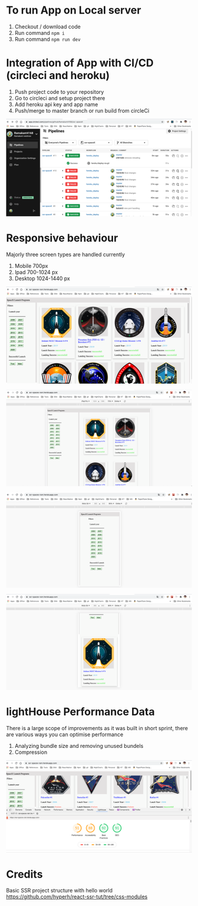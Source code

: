 # To run App on Local server
1. Checkout / download code 
2. Run command `npm i`
3. Run command `npm run dev`

# Integration of App with CI/CD (circleci and heroku)
1. Push project code to your repository
2. Go to circleci and setup project there
3. Add heroku api key and app name
4. Push/merge to master branch or run build from circleCi

![alt text](https://github.com/Ramakant4168/ssr-spaceX/blob/master/Screenshot%202020-09-03%20at%204.55.00%20PM.png)

# Responsive behaviour

Majorly three screen types are handled currently 
1. Mobile 700px
2. Ipad 700-1024 px
3. Desktop 1024-1440 px

![alt text](https://github.com/Ramakant4168/ssr-spaceX/blob/master/Screenshot%202020-09-03%20at%204.51.42%20PM.png)

![alt text](https://github.com/Ramakant4168/ssr-spaceX/blob/master/Screenshot%202020-09-03%20at%204.52.48%20PM.png)

![alt text](https://github.com/Ramakant4168/ssr-spaceX/blob/master/Screenshot%202020-09-03%20at%204.53.36%20PM.png)

![alt text](https://github.com/Ramakant4168/ssr-spaceX/blob/master/Screenshot%202020-09-03%20at%204.53.53%20PM.png)

# lightHouse Performance Data 

There is a large scope of improvements as it was built in short sprint, there are various ways you can optimise performance
1. Analyzing bundle size and removing unused bundels
2. Compression

![alt text](https://github.com/Ramakant4168/ssr-spaceX/blob/master/Screenshot%202020-09-03%20at%204.58.05%20PM.png)

# Credits

Basic SSR project structure with hello world 
https://github.com/hyperh/react-ssr-tut/tree/css-modules

